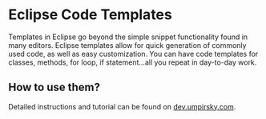 Eclipse Code Templates
======================

Templates in Eclipse go beyond the simple snippet functionality found in many editors.
Eclipse templates allow for quick generation of commonly used code, as well as easy customization.
You can have code templates for classes, methods, for loop, if statement...all you repeat in day-to-day work.

How to use them?
----------------
Detailed instructions and tutorial can be found on [dev.umpirsky.com](http://dev.umpirsky.com/eclipse-code-templates-and-snippets-for-php/).

